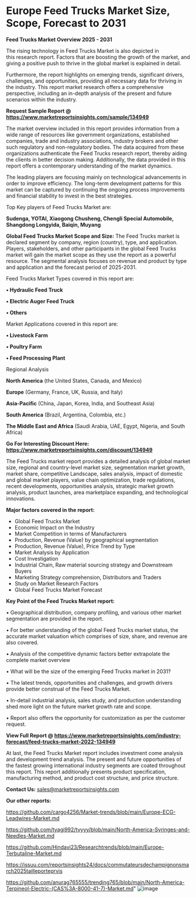 # Europe Feed Trucks Market Size, Scope, Forecast to 2031

<Strong> Feed Trucks Market Overview 2025 - 2031</strong>

The rising technology in Feed Trucks Market is also depicted in this research report. Factors that are boosting the growth of the market, and giving a positive push to thrive in the global market is explained in detail.

Furthermore, the report highlights on emerging trends, significant drivers, challenges, and opportunities, providing all necessary data for thriving in the industry. This report market research offers a comprehensive perspective, including an in-depth analysis of the present and future scenarios within the industry.

<strong>Request Sample Report @ <a href=https://www.marketreportsinsights.com/sample/134949>https://www.marketreportsinsights.com/sample/134949</a></strong>

The market overview included in this report provides information from a wide range of resources like government organizations, established companies, trade and industry associations, industry brokers and other such regulatory and non-regulatory bodies. The data acquired from these organizations authenticate the Feed Trucks research report, thereby aiding the clients in better decision making. Additionally, the data provided in this report offers a contemporary understanding of the market dynamics.

The leading players are focusing mainly on technological advancements in order to improve efficiency. The long-term development patterns for this market can be captured by continuing the ongoing process improvements and financial stability to invest in the best strategies.

Top Key players of Feed Trucks Market are:

<strong>Sudenga, YOTAI, Xiaogong Chusheng, Chengli Special Automobile, Shangdong Longyida, Baiqin, Muyang</strong>

<strong><b>Global Feed Trucks Market Scope and Size:</b></strong>
The Feed Trucks market is declared segment by company, region (country), type, and application. Players, stakeholders, and other participants in the global Feed Trucks market will gain the market scope as they use the report as a powerful resource. The segmental analysis focuses on revenue and product by type and application and the forecast period of 2025-2031.

Feed Trucks Market Types covered in this report are:

<strong>• Hydraulic Feed Truck

• Electric Auger Feed Truck

• Others</strong>

Market Applications covered in this report are:

<strong>• Livestock Farm

• Poultry Farm

• Feed Processing Plant</strong> 

Regional Analysis

<strong>North America</strong> (the United States, Canada, and Mexico)

<strong>Europe</strong> (Germany, France, UK, Russia, and Italy)

<strong>Asia-Pacific</strong> (China, Japan, Korea, India, and Southeast Asia)

<strong>South America</strong> (Brazil, Argentina, Colombia, etc.)

<strong>The Middle East and Africa</strong> (Saudi Arabia, UAE, Egypt, Nigeria, and South Africa)

<strong>Go For Interesting Discount Here: <a href=https://www.marketreportsinsights.com/discount/134949>https://www.marketreportsinsights.com/discount/134949</a></strong>

The Feed Trucks market report provides a detailed analysis of global market size, regional and country-level market size, segmentation market growth, market share, competitive Landscape, sales analysis, impact of domestic and global market players, value chain optimization, trade regulations, recent developments, opportunities analysis, strategic market growth analysis, product launches, area marketplace expanding, and technological innovations.

<strong><b>Major factors covered in the report:</b></strong>
<ul>
  <li>Global Feed Trucks Market </li>
  <li>Economic Impact on the Industry</li>
  <li>Market Competition in terms of Manufacturers</li>
  <li>Production, Revenue (Value) by geographical segmentation</li>
  <li>Production, Revenue (Value), Price Trend by Type</li>
  <li>Market Analysis by Application</li>
  <li>Cost Investigation</li>
  <li>Industrial Chain, Raw material sourcing strategy and Downstream Buyers</li>
  <li>Marketing Strategy comprehension, Distributors and Traders</li>
  <li>Study on Market Research Factors</li>
  <li>Global Feed Trucks Market Forecast</li>
</ul>

<strong><b>Key Point of the Feed Trucks Market report:</b></strong>

• Geographical distribution, company profiling, and various other market segmentation are provided in the report.

• For better understanding of the global Feed Trucks market status, the accurate market valuation which comprises of size, share, and revenue are also covered.

• Analysis of the competitive dynamic factors better extrapolate the complete market overview

• What will be the size of the emerging Feed Trucks market in 2031?

• The latest trends, opportunities and challenges, and growth drivers provide better construal of the Feed Trucks Market.

• In-detail industrial analysis, sales study, and production understanding shed more light on the future market growth rate and scope.

• Report also offers the opportunity for customization as per the customer request.

<strong><b>View Full Report @ <a href=https://www.marketreportsinsights.com/industry-forecast/feed-trucks-market-2022-134949>https://www.marketreportsinsights.com/industry-forecast/feed-trucks-market-2022-134949</a></b></strong>


At last, the Feed Trucks Market report includes investment come analysis and development trend analysis. The present and future opportunities of the fastest growing international industry segments are coated throughout this report. This report additionally presents product specification, manufacturing method, and product cost structure, and price structure.

<strong>Contact Us:</strong>
sales@marketreportsinsights.com

<strong>Our other reports:</strong>

<a href=https://github.com/cargo4256/Market-trends/blob/main/Europe-ECG-Leadwires-Market.md>https://github.com/cargo4256/Market-trends/blob/main/Europe-ECG-Leadwires-Market.md</a>

<a href=https://github.com/tyagi992/tyyyy/blob/main/North-America-Syringes-and-Needles-Market.md>https://github.com/tyagi992/tyyyy/blob/main/North-America-Syringes-and-Needles-Market.md</a>

<a href=https://github.com/Hindavi23/Researchtrends/blob/main/Europe-Terbutaline-Market.md>https://github.com/Hindavi23/Researchtrends/blob/main/Europe-Terbutaline-Market.md</a>

<a href=https://issuu.com/reportsinsights24/docs/commutateursdechampignonsmarch2025tailleporteprvis>https://issuu.com/reportsinsights24/docs/commutateursdechampignonsmarch2025tailleporteprvis</a>

<a href=https://github.com/anurag765555/trending765/blob/main/North-America-Terpineol-Electric-(CAS%3A-8000-41-7)-Market.md>https://github.com/anurag765555/trending765/blob/main/North-America-Terpineol-Electric-(CAS%3A-8000-41-7)-Market.md</a>"
![image](https://github.com/user-attachments/assets/733c09cf-8f38-4460-a5d0-0f2612e8ca65)
